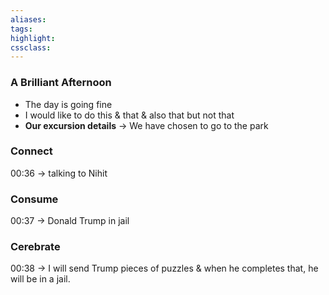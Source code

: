 ```yaml
---
aliases:  
tags:
highlight:  
cssclass:
---
```

### A Brilliant Afternoon
- The day is going fine
- I would like to do this & that & also that but not that
- **Our excursion details** → We have chosen to go to the park 


### Connect
00:36 → talking to Nihit

### Consume
00:37 → Donald Trump in jail

### Cerebrate
00:38 → I will send Trump pieces of puzzles & when he completes that, he will be in a jail.
